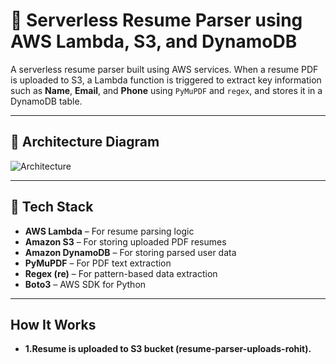 # 🧠 Serverless Resume Parser using AWS Lambda, S3, and DynamoDB

A serverless resume parser built using AWS services. When a resume PDF is uploaded to S3, a Lambda function is triggered to extract key information such as **Name**, **Email**, and **Phone** using `PyMuPDF` and `regex`, and stores it in a DynamoDB table.

---

## 📐 Architecture Diagram

![Architecture](./screenshots/architecture.png)

---

## 🧰 Tech Stack

- **AWS Lambda** – For resume parsing logic
- **Amazon S3** – For storing uploaded PDF resumes
- **Amazon DynamoDB** – For storing parsed user data
- **PyMuPDF** – For PDF text extraction
- **Regex (re)** – For pattern-based data extraction
- **Boto3** – AWS SDK for Python

---
## How It Works

- **1.Resume is uploaded to S3 bucket (resume-parser-uploads-rohit).**
